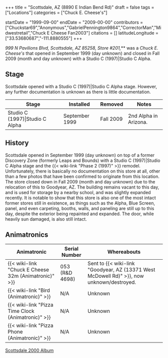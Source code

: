 +++
title = "Scottsdale, AZ (8890 E Indian Bend Rd)"
draft = false
tags = ["Locations"]
categories = ["Chuck E. Cheese's"]


startDate = "1999-09-00"
endDate = "2009-00-00"
contributors = ["Chuckstar69","Anonymous","GabrielPennington9864","CorrectorMan","Midwestretail","Chuck E Cheese Fan2003"]
citations = []
latitudeLongitude = ["33.53680687","-111.8880555"]
+++

**999 N Pavilions Blvd, Scottsdale, AZ 85258*, Store #201,*** was a *Chuck E. Cheese's* that opened in September 1999 (day unknown) and closed in Fall 2009 (month and day unknown) with a Studio C (1997)|Studio C Alpha.

## Stage

Scottsdale opened with a Studio C (1997)|Studio C Alpha stage. However, any further documentation is unknown as there is little documentation.

| Stage                           | Installed      | Removed   | Notes                 |
|---------------------------------|----------------|-----------|-----------------------|
| Studio C (1997)\|Studio C Alpha | September 1999 | Fall 2009 | 2nd Alpha in Arizona. |

## History

Scottsdale opened in September 1999 (day unknown) on top of a former Discovery Zone (formerly Leaps and Bounds) with a Studio C (1997)|Studio C Alpha stage and the {{< wiki-link "Phase 2 (1997)" >}} remodel. Unfortunately, there is basically no documentation on this store at all, other than a few photos that have been confirmed to originate from this location. The store closed down in Fall 2009 (month and day unknown) due to the relocation of this to Goodyear, AZ. The building remains vacant to this day, and is used for storage by a nearby school, and was slightly expanded recently. It is notable to show that this store is also one of the most intact former stores still in existence, as things such as the Alpha, Blue Screen, panel, and even carpeting, booths, walls, and paneling are still up to this day, despite the exterior being repainted and expanded. The door, while heavily sun damaged, is also still intact.

## Animatronics

| Animatronic                                                | Serial Number      | Whereabouts                                                                                     |
|------------------------------------------------------------|--------------------|-------------------------------------------------------------------------------------------------|
| {{< wiki-link "Chuck E Cheese 32m (Animatronic)" >}} | 053 (R&amp;D 4698) | Sent to {{< wiki-link "Goodyear, AZ (13371 West McDowell Rd)" >}}, now unknown/destroyed. |
| {{< wiki-link "Bird (Animatronic)" >}}               | N/A                | Unknown                                                                                         |
| {{< wiki-link "Pizza Time Clock (Animatronic)" >}}   | N/A                | Unknown                                                                                         |
| {{< wiki-link "Pizza Phone (Animatronic)" >}}        | N/A                | Unknown                                                                                         |

[Scottsdale 2000 Album](https://www.showbizpizza.com/photos/cec/az_scottsdale/index.html)